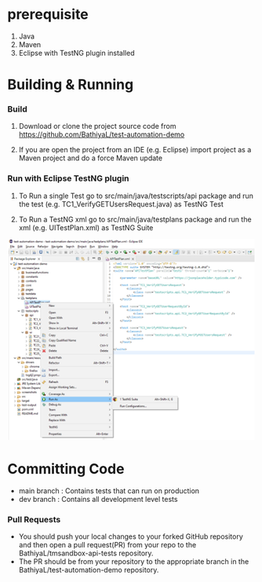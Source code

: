 prerequisite
==================================
1. Java
2. Maven
3. Eclipse with TestNG plugin installed

Building & Running
==================================
### Build
 1. Download or clone the project source code from https://github.com/BathiyaL/test-automation-demo

 2. If you are open the project from an IDE (e.g. Eclipse) import project as a Maven project and do a force Maven update

### Run with Eclipse TestNG plugin

1. To Run a single Test go to src/main/java/testscripts/api package and run the test (e.g. TC1_VerifyGETUsersRequest.java) as TestNG Test

2. To Run a TestNG xml go to src/main/java/testplans package and run the xml (e.g. UITestPlan.xml) as TestNG Suite

![screenshot](screenshots/RunTestNG.PNG)


Committing Code
==================================
- main branch : Contains tests that can run on production
- dev branch : Contains all development level tests

### Pull Requests
- You should push your local changes to your forked GitHub repository and then open a pull request(PR) from your repo to the BathiyaL/tmsandbox-api-tests repository.
- The PR should be from your repository to the appropriate branch in the BathiyaL/test-automation-demo repository.

